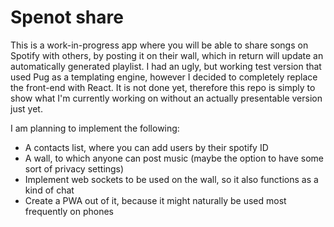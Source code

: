 # Spenot share

This is a work-in-progress app where you will be able to share songs on Spotify with others, by posting it on their wall, which in return will update an automatically generated playlist. I had an ugly, but working test version that used Pug as a templating engine, however I decided to completely replace the front-end with React. It is not done yet, therefore this repo is simply to show what I'm currently working on without an actually presentable version just yet.

I am planning to implement the following:
  - A contacts list, where you can add users by their spotify ID
  - A wall, to which anyone can post music (maybe the option to have some sort of privacy settings)
  - Implement web sockets to be used on the wall, so it also functions as a kind of chat
  - Create a PWA out of it, because it might naturally be used most frequently on phones
